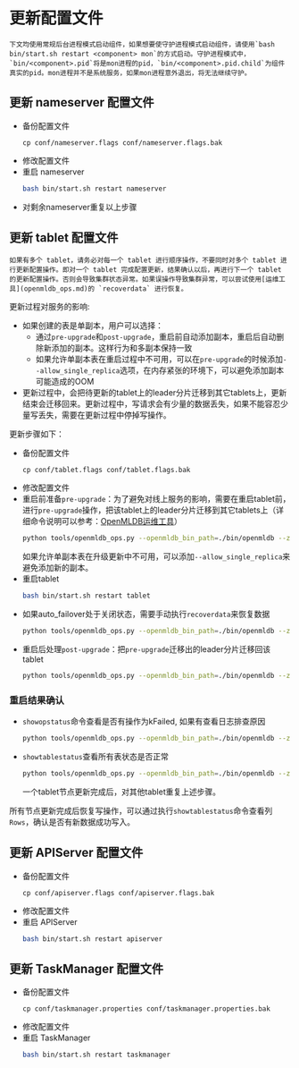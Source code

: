 # 更新配置文件

```{note}
下文均使用常规后台进程模式启动组件，如果想要使守护进程模式启动组件，请使用`bash bin/start.sh restart <component> mon`的方式启动。守护进程模式中，`bin/<component>.pid`将是mon进程的pid，`bin/<component>.pid.child`为组件真实的pid。mon进程并不是系统服务，如果mon进程意外退出，将无法继续守护。
```

## 更新 nameserver 配置文件
* 备份配置文件
    ```
    cp conf/nameserver.flags conf/nameserver.flags.bak
    ```
* 修改配置文件
* 重启 nameserver
    ```bash
    bash bin/start.sh restart nameserver
    ```
* 对剩余nameserver重复以上步骤

## 更新 tablet 配置文件

```{important}
如果有多个 tablet，请务必对每一个 tablet 进行顺序操作，不要同时对多个 tablet 进行更新配置操作。即对一个 tablet 完成配置更新，结果确认以后，再进行下一个 tablet 的更新配置操作。否则会导致集群状态异常。如果误操作导致集群异常，可以尝试使用[运维工具](openmldb_ops.md)的 `recoverdata` 进行恢复。
```

更新过程对服务的影响:

* 如果创建的表是单副本，用户可以选择：
   - 通过`pre-upgrade`和`post-upgrade`，重启前自动添加副本，重启后自动删除新添加的副本。这样行为和多副本保持一致
   - 如果允许单副本表在重启过程中不可用，可以在`pre-upgrade`的时候添加`--allow_single_replica`选项，在内存紧张的环境下，可以避免添加副本可能造成的OOM
* 更新过程中，会把待更新的tablet上的leader分片迁移到其它tablets上，更新结束会迁移回来。更新过程中，写请求会有少量的数据丢失，如果不能容忍少量写丢失，需要在更新过程中停掉写操作。

更新步骤如下：
* 备份配置文件
    ```
    cp conf/tablet.flags conf/tablet.flags.bak
    ```
* 修改配置文件
* 重启前准备`pre-upgrade`：为了避免对线上服务的影响，需要在重启tablet前，进行`pre-upgrade`操作，把该tablet上的leader分片迁移到其它tablets上（详细命令说明可以参考：[OpenMLDB运维工具](./openmldb_ops.md)）
    ```bash
    python tools/openmldb_ops.py --openmldb_bin_path=./bin/openmldb --zk_cluster=172.24.4.40:30481 --zk_root_path=/openmldb --cmd=pre-upgrade --endpoints=127.0.0.1:10921
    ```
  如果允许单副本表在升级更新中不可用，可以添加`--allow_single_replica`来避免添加新的副本。
* 重启tablet
    ```bash
    bash bin/start.sh restart tablet
    ```
* 如果auto\_failover处于关闭状态，需要手动执行`recoverdata`来恢复数据
    ```bash
    python tools/openmldb_ops.py --openmldb_bin_path=./bin/openmldb --zk_cluster=172.24.4.40:30481 --zk_root_path=/openmldb --cmd=recoverdata
    ```
* 重启后处理`post-upgrade`：把`pre-upgrade`迁移出的leader分片迁移回该tablet
    ```bash
    python tools/openmldb_ops.py --openmldb_bin_path=./bin/openmldb --zk_cluster=172.24.4.40:30481 --zk_root_path=/openmldb --cmd=post-upgrade --endpoints=127.0.0.1:10921
    ```

### 重启结果确认
* `showopstatus`命令查看是否有操作为kFailed, 如果有查看日志排查原因
    ```bash
    python tools/openmldb_ops.py --openmldb_bin_path=./bin/openmldb --zk_cluster=172.24.4.40:30481 --zk_root_path=/openmldb --cmd=showopstatus --filter=kFailed
    ```
* `showtablestatus`查看所有表状态是否正常
    ```bash
    python tools/openmldb_ops.py --openmldb_bin_path=./bin/openmldb --zk_cluster=172.24.4.40:30481 --zk_root_path=/openmldb --cmd=showtablestatus
    ```
    一个tablet节点更新完成后，对其他tablet重复上述步骤。

所有节点更新完成后恢复写操作，可以通过执行`showtablestatus`命令查看列 `Rows`，确认是否有新数据成功写入。

## 更新 APIServer 配置文件
* 备份配置文件
    ```
    cp conf/apiserver.flags conf/apiserver.flags.bak
    ```
* 修改配置文件
* 重启 APIServer
    ```bash
    bash bin/start.sh restart apiserver
    ```
## 更新 TaskManager 配置文件
* 备份配置文件
    ```
    cp conf/taskmanager.properties conf/taskmanager.properties.bak
    ```
* 修改配置文件
* 重启 TaskManager
    ```bash
    bash bin/start.sh restart taskmanager
    ```
